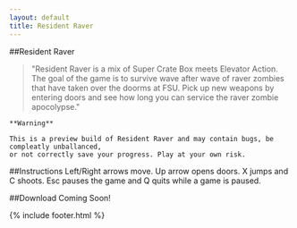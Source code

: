 ```yaml
---
layout: default
title: Resident Raver
---
```


<script src='game.min.js'></script>

##Resident Raver

>"Resident Raver is a mix of Super Crate Box meets Elevator Action. The goal of the game is to survive wave after wave of raver zombies that have taken over the doorms at FSU. Pick up new weapons by entering doors and see how long you can service the raver zombie apocolypse."

    **Warning**

    This is a preview build of Resident Raver and may contain bugs, be compleatly unballanced,
    or not correctly save your progress. Play at your own risk.

<canvas id="canvas"></canvas>

##Instructions
Left/Right arrows move. Up arrow opens doors. X jumps and C shoots. Esc pauses the game and Q quits while a game is paused.

##Download
Coming Soon!

{% include footer.html %}
